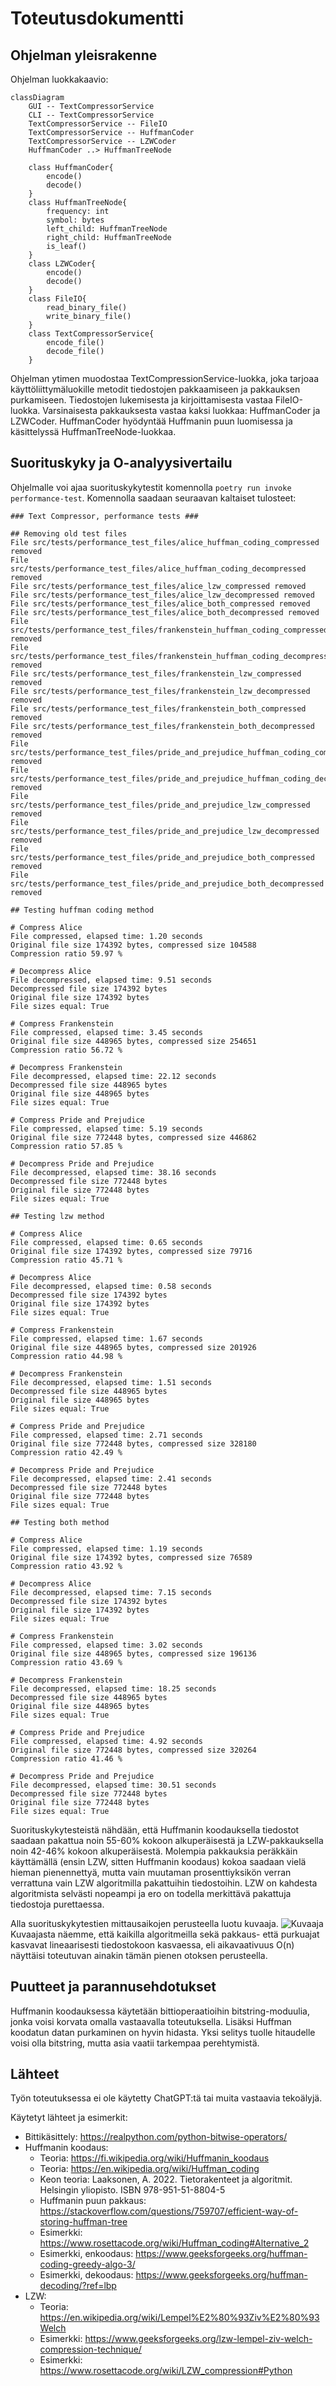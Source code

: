 # Toteutusdokumentti

## Ohjelman yleisrakenne
Ohjelman luokkakaavio:
```mermaid
classDiagram
    GUI -- TextCompressorService
    CLI -- TextCompressorService
    TextCompressorService -- FileIO
    TextCompressorService -- HuffmanCoder
    TextCompressorService -- LZWCoder
    HuffmanCoder ..> HuffmanTreeNode

    class HuffmanCoder{
        encode()
        decode()
    }
    class HuffmanTreeNode{
        frequency: int
        symbol: bytes
        left_child: HuffmanTreeNode
        right_child: HuffmanTreeNode
        is_leaf()
    }
    class LZWCoder{
        encode()
        decode()
    }
    class FileIO{
        read_binary_file()
        write_binary_file()
    }
    class TextCompressorService{
        encode_file()
        decode_file()
    }
```

Ohjelman ytimen muodostaa TextCompressionService-luokka, joka tarjoaa käyttöliittymäluokille metodit tiedostojen pakkaamiseen ja pakkauksen purkamiseen. Tiedostojen lukemisesta ja kirjoittamisesta vastaa FileIO-luokka. Varsinaisesta pakkauksesta vastaa kaksi luokkaa: HuffmanCoder ja LZWCoder. HuffmanCoder hyödyntää Huffmanin puun luomisessa ja käsittelyssä HuffmanTreeNode-luokkaa.

## Suorituskyky ja O-analyysivertailu
Ohjelmalle voi ajaa suorituskykytestit komennolla `poetry run invoke performance-test`. Komennolla saadaan seuraavan kaltaiset tulosteet:

```
### Text Compressor, performance tests ###

## Removing old test files
File src/tests/performance_test_files/alice_huffman_coding_compressed removed
File src/tests/performance_test_files/alice_huffman_coding_decompressed removed
File src/tests/performance_test_files/alice_lzw_compressed removed
File src/tests/performance_test_files/alice_lzw_decompressed removed
File src/tests/performance_test_files/alice_both_compressed removed
File src/tests/performance_test_files/alice_both_decompressed removed
File src/tests/performance_test_files/frankenstein_huffman_coding_compressed removed
File src/tests/performance_test_files/frankenstein_huffman_coding_decompressed removed
File src/tests/performance_test_files/frankenstein_lzw_compressed removed
File src/tests/performance_test_files/frankenstein_lzw_decompressed removed
File src/tests/performance_test_files/frankenstein_both_compressed removed
File src/tests/performance_test_files/frankenstein_both_decompressed removed
File src/tests/performance_test_files/pride_and_prejudice_huffman_coding_compressed removed
File src/tests/performance_test_files/pride_and_prejudice_huffman_coding_decompressed removed
File src/tests/performance_test_files/pride_and_prejudice_lzw_compressed removed
File src/tests/performance_test_files/pride_and_prejudice_lzw_decompressed removed
File src/tests/performance_test_files/pride_and_prejudice_both_compressed removed
File src/tests/performance_test_files/pride_and_prejudice_both_decompressed removed

## Testing huffman coding method

# Compress Alice
File compressed, elapsed time: 1.20 seconds
Original file size 174392 bytes, compressed size 104588
Compression ratio 59.97 %

# Decompress Alice
File decompressed, elapsed time: 9.51 seconds
Decompressed file size 174392 bytes
Original file size 174392 bytes
File sizes equal: True

# Compress Frankenstein
File compressed, elapsed time: 3.45 seconds
Original file size 448965 bytes, compressed size 254651
Compression ratio 56.72 %

# Decompress Frankenstein
File decompressed, elapsed time: 22.12 seconds
Decompressed file size 448965 bytes
Original file size 448965 bytes
File sizes equal: True

# Compress Pride and Prejudice
File compressed, elapsed time: 5.19 seconds
Original file size 772448 bytes, compressed size 446862
Compression ratio 57.85 %

# Decompress Pride and Prejudice
File decompressed, elapsed time: 38.16 seconds
Decompressed file size 772448 bytes
Original file size 772448 bytes
File sizes equal: True

## Testing lzw method

# Compress Alice
File compressed, elapsed time: 0.65 seconds
Original file size 174392 bytes, compressed size 79716
Compression ratio 45.71 %

# Decompress Alice
File decompressed, elapsed time: 0.58 seconds
Decompressed file size 174392 bytes
Original file size 174392 bytes
File sizes equal: True

# Compress Frankenstein
File compressed, elapsed time: 1.67 seconds
Original file size 448965 bytes, compressed size 201926
Compression ratio 44.98 %

# Decompress Frankenstein
File decompressed, elapsed time: 1.51 seconds
Decompressed file size 448965 bytes
Original file size 448965 bytes
File sizes equal: True

# Compress Pride and Prejudice
File compressed, elapsed time: 2.71 seconds
Original file size 772448 bytes, compressed size 328180
Compression ratio 42.49 %

# Decompress Pride and Prejudice
File decompressed, elapsed time: 2.41 seconds
Decompressed file size 772448 bytes
Original file size 772448 bytes
File sizes equal: True

## Testing both method

# Compress Alice
File compressed, elapsed time: 1.19 seconds
Original file size 174392 bytes, compressed size 76589
Compression ratio 43.92 %

# Decompress Alice
File decompressed, elapsed time: 7.15 seconds
Decompressed file size 174392 bytes
Original file size 174392 bytes
File sizes equal: True

# Compress Frankenstein
File compressed, elapsed time: 3.02 seconds
Original file size 448965 bytes, compressed size 196136
Compression ratio 43.69 %

# Decompress Frankenstein
File decompressed, elapsed time: 18.25 seconds
Decompressed file size 448965 bytes
Original file size 448965 bytes
File sizes equal: True

# Compress Pride and Prejudice
File compressed, elapsed time: 4.92 seconds
Original file size 772448 bytes, compressed size 320264
Compression ratio 41.46 %

# Decompress Pride and Prejudice
File decompressed, elapsed time: 30.51 seconds
Decompressed file size 772448 bytes
Original file size 772448 bytes
File sizes equal: True
```

Suorituskykytesteistä nähdään, että Huffmanin koodauksella tiedostot saadaan pakattua noin 55-60% kokoon alkuperäisestä ja LZW-pakkauksella noin 42-46% kokoon alkuperäisestä. Molempia pakkauksia peräkkäin käyttämällä (ensin LZW, sitten Huffmanin koodaus) kokoa saadaan vielä hieman pienennettyä, mutta vain muutaman prosenttiyksikön verran verrattuna vain LZW algoritmilla pakattuihin tiedostoihin. LZW on kahdesta algoritmista selvästi nopeampi ja ero on todella merkittävä pakattuja tiedostoja purettaessa.

Alla suorituskykytestien mittausaikojen perusteella luotu kuvaaja.
![Kuvaaja](aikojen_vertailu.png)
Kuvaajasta näemme, että kaikilla algoritmeilla sekä pakkaus- että purkuajat kasvavat lineaarisesti tiedostokoon kasvaessa, eli aikavaativuus O(n) näyttäisi toteutuvan ainakin tämän pienen otoksen perusteella.

## Puutteet ja parannusehdotukset
Huffmanin koodauksessa käytetään bittioperaatioihin bitstring-moduulia, jonka voisi korvata omalla vastaavalla toteutuksella. Lisäksi Huffman koodatun datan purkaminen on hyvin hidasta. Yksi selitys tuolle hitaudelle voisi olla bitstring, mutta asia vaatii tarkempaa perehtymistä.

## Lähteet
Työn toteutuksessa ei ole käytetty ChatGPT:tä tai muita vastaavia tekoälyjä.

Käytetyt lähteet ja esimerkit:
- Bittikäsittely: https://realpython.com/python-bitwise-operators/
- Huffmanin koodaus:
    - Teoria: https://fi.wikipedia.org/wiki/Huffmanin_koodaus
    - Teoria: https://en.wikipedia.org/wiki/Huffman_coding
    - Keon teoria: Laaksonen, A. 2022. Tietorakenteet ja algoritmit. Helsingin yliopisto. ISBN 978-951-51-8804-5
    - Huffmanin puun pakkaus: https://stackoverflow.com/questions/759707/efficient-way-of-storing-huffman-tree
    - Esimerkki: https://www.rosettacode.org/wiki/Huffman_coding#Alternative_2
    - Esimerkki, enkoodaus: https://www.geeksforgeeks.org/huffman-coding-greedy-algo-3/
    - Esimerkki, dekoodaus: https://www.geeksforgeeks.org/huffman-decoding/?ref=lbp
- LZW:
    - Teoria: https://en.wikipedia.org/wiki/Lempel%E2%80%93Ziv%E2%80%93Welch
    - Esimerkki: https://www.geeksforgeeks.org/lzw-lempel-ziv-welch-compression-technique/
    - Esimerkki: https://www.rosettacode.org/wiki/LZW_compression#Python
